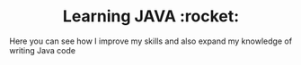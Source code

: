 <h1 align="center">Learning JAVA :rocket: </h1>
Here you can see how I improve my skills and also expand my knowledge of writing Java code 





